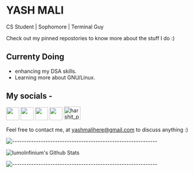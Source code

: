 # YASH MALI

CS Student | Sophomore | Terminal Guy

Check out my pinned repostories to know more about the stuff I do :)

## Currenty Doing

- enhancing my DSA skills.
- Learning more about GNU/Linux.

## My socials -

<a href="https://dev.to/iumoinfinium" target="_blank"><img src="https://cdn-icons-png.flaticon.com/128/5969/5969023.png" width=35xxxxpx height=35px></a>
<a href="https://instagram.com/iumo_yash" target="_blank"><img src="https://cdn-icons-png.flaticon.com/512/2111/2111463.png" width=35px height=35px></a>
<a href="https://www.twitter.com/iumohere" target="_blank"><img src="https://cdn-icons-png.flaticon.com/512/733/733579.png" width=35px height=35px></a>
<a href="https://www.linkedin.com/in/yash-mali" target="_blank"><img src="https://cdn-icons-png.flaticon.com/512/174/174857.png" width=35px height=35px></a>
<a href="https://www.codechef.com/users/iumoinfinuim" target="_blank"><img align="center" src="https://cdn.jsdelivr.net/npm/simple-icons@3.1.0/icons/codechef.svg" alt="harshit_paneri" height="35" width="45" style="margin-top:-30px"/></a>

Feel free to contact me, at [yashmalihere@gmail.com](mailto:yashmalihere@gmail.com) to discuss anything :)

![-------------------------------------------------------------](https://raw.githubusercontent.com/andreasbm/readme/master/assets/lines/rainbow.png)

<img align="center" alt="IumoInfinium's  Github Stats" src="https://github-readme-stats.vercel.app/api?username=IumoInfinium&show_icons=true&theme=radical&hide_border=true&count_private=true" />

![-------------------------------------------------------------](https://raw.githubusercontent.com/andreasbm/readme/master/assets/lines/rainbow.png)
